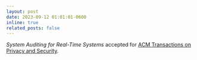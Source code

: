 ```yaml
---
layout: post
date: 2023-09-12 01:01:01-0600
inline: true
related_posts: false
---
```


*System Auditing for Real-Time Systems* accepted for [ACM Transactions on Privacy and Security](https://dl.acm.org/journal/tops).
